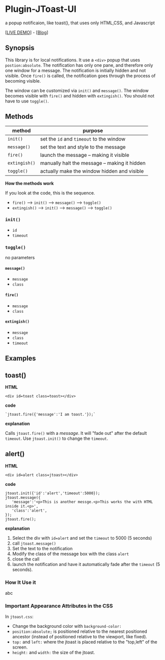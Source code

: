 # Plugin-JToast-UI
a popup notificaion, like toast(), that uses only HTML,CSS, and Javascript

[[LIVE DEMO]()] - [[Blog]()]

## Synopsis ##

This library is for local notifications. It use a `<div>` popup that uses `postion:absolute`. The notification has only one pane, and therefore only one window for a message. The notification is initially hidden and not visible. Once `fire()` is called, the notification goes through the process of becoming visible. 

The window can be customized via `init()` and `message()`. The window becomes visible with `fire()` and hidden with `extingish()`. You should not have to use `toggle()`.

## Methods ##

method        |  purpose
--------------|-----------
`init()`      | set the `id` and `timeout` to the window 
`message()`   | set the text and style to the message
`fire()`      | launch the message &ndash; making it visible
`extingish()` | manually halt the message &ndash; making it hidden
`toggle()`    | actually make the window hidden and visible

**How the methods work**

If you look at the code, this is the sequence.

- `fire()` &mdash;> `init()` &mdash;> `message()` &mdash;> `toggle()`
- `extingish()` &mdash;> `init()` &mdash;> `message()` &mdash;> `toggle()`



### `init()` ###
- `id`
- `timeout` 

### `toggle()` ###
no parameters

#### `message()` ####
- `message`
- `class`

#### `fire()` ####
- `message`
- `class`

#### `extingish()` ####
- `message`
- `class`
- `timeout` 



## Examples ##

## <a name=toast>toast()</a> ##

**HTML**

    <div id=toast class=toast></div>

**code**

    `jtoast.fire({'message':'I am toast.'});`

**explanation**

Calls `jtoast.fire()` with a *message*. It will "fade out" after the default `timeout`. Use `jtoast.init()` to change the `timeout`.

## <a name=alert>alert()</a> ##

**HTML**

    <div id=alert class=jtoast></div>

**code**

    jtoast.init({'id':'alert','timeout':5000});
    jtoast.message({
       'message':'<p>This is another messge.<p>This works the with HTML inside it.<p>',
       'class':'alert',
    });
    jtoast.fire();

**explanation**

1. Select the div with `id=alert` and set the `timeout` to 5000 (5 seconds)
2. call `jtoast.message()`
3. Set the text to the notification
4. Modify the class of the message box with the class `alert`
5. close the call
6. launch the notification and have it automatically fade after the `timeout` (5 seconds).

### How It Use it ###

abc

### Important Appearance Attributes in the CSS ##

In `jtoast.css`:

- Change the background color with `background-color:`
- `position:absolute;` is positioned relative to the nearest positioned ancestor (instead of positioned relative to the viewport, like fixed).
- `top:` and `left:` where the jtoast is placed relative to the "top,left" of the screen.
- `height:` and `width:` the size of the jtoast.
